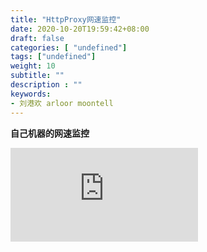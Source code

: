 ```yaml
---
title: "HttpProxy网速监控"
date: 2020-10-20T19:59:42+08:00
draft: false
categories: [ "undefined"]
tags: ["undefined"]
weight: 10
subtitle: ""
description : ""
keywords:
- 刘港欢 arloor moontell
---
```


**自己机器的网速监控**

<div class="iframe-container">
    <iframe src="https://someme.me/net" frameborder="0" allow="accelerometer; autoplay; encrypted-media; gyroscope; picture-in-picture" allowfullscreen></iframe>
</div>